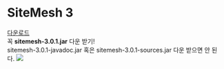 # SiteMesh 3

[다운로드](http://central.maven.org/maven2/org/sitemesh/sitemesh/3.0.1/)  
꼭 **sitemesh-3.0.1.jar** 다운 받기!  
sitemesh-3.0.1-javadoc.jar 혹은 sitemesh-3.0.1-sources.jar 다운 받으면 안 된다.
![](http://wiki.sitemesh.org/wiki/download/attachments/1081351/overview.gif?version=1&modificationDate=1339154657350&api=v2)

